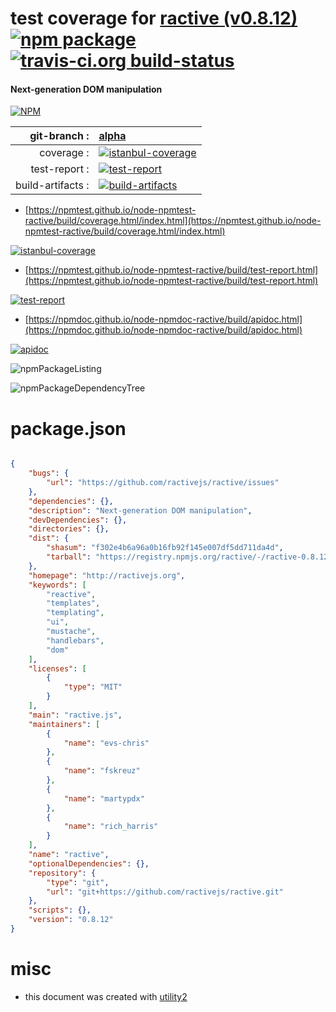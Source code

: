 # test coverage for  [ractive (v0.8.12)](http://ractivejs.org)  [![npm package](https://img.shields.io/npm/v/npmtest-ractive.svg?style=flat-square)](https://www.npmjs.org/package/npmtest-ractive) [![travis-ci.org build-status](https://api.travis-ci.org/npmtest/node-npmtest-ractive.svg)](https://travis-ci.org/npmtest/node-npmtest-ractive)
#### Next-generation DOM manipulation

[![NPM](https://nodei.co/npm/ractive.png?downloads=true&downloadRank=true&stars=true)](https://www.npmjs.com/package/ractive)

| git-branch : | [alpha](https://github.com/npmtest/node-npmtest-ractive/tree/alpha)|
|--:|:--|
| coverage : | [![istanbul-coverage](https://npmtest.github.io/node-npmtest-ractive/build/coverage.badge.svg)](https://npmtest.github.io/node-npmtest-ractive/build/coverage.html/index.html)|
| test-report : | [![test-report](https://npmtest.github.io/node-npmtest-ractive/build/test-report.badge.svg)](https://npmtest.github.io/node-npmtest-ractive/build/test-report.html)|
| build-artifacts : | [![build-artifacts](https://npmtest.github.io/node-npmtest-ractive/glyphicons_144_folder_open.png)](https://github.com/npmtest/node-npmtest-ractive/tree/gh-pages/build)|

- [https://npmtest.github.io/node-npmtest-ractive/build/coverage.html/index.html](https://npmtest.github.io/node-npmtest-ractive/build/coverage.html/index.html)

[![istanbul-coverage](https://npmtest.github.io/node-npmtest-ractive/build/screenCapture.buildCi.browser.%252Ftmp%252Fbuild%252Fcoverage.lib.html.png)](https://npmtest.github.io/node-npmtest-ractive/build/coverage.html/index.html)

- [https://npmtest.github.io/node-npmtest-ractive/build/test-report.html](https://npmtest.github.io/node-npmtest-ractive/build/test-report.html)

[![test-report](https://npmtest.github.io/node-npmtest-ractive/build/screenCapture.buildCi.browser.%252Ftmp%252Fbuild%252Ftest-report.html.png)](https://npmtest.github.io/node-npmtest-ractive/build/test-report.html)

- [https://npmdoc.github.io/node-npmdoc-ractive/build/apidoc.html](https://npmdoc.github.io/node-npmdoc-ractive/build/apidoc.html)

[![apidoc](https://npmdoc.github.io/node-npmdoc-ractive/build/screenCapture.buildCi.browser.%252Ftmp%252Fbuild%252Fapidoc.html.png)](https://npmdoc.github.io/node-npmdoc-ractive/build/apidoc.html)

![npmPackageListing](https://npmtest.github.io/node-npmtest-ractive/build/screenCapture.npmPackageListing.svg)

![npmPackageDependencyTree](https://npmtest.github.io/node-npmtest-ractive/build/screenCapture.npmPackageDependencyTree.svg)



# package.json

```json

{
    "bugs": {
        "url": "https://github.com/ractivejs/ractive/issues"
    },
    "dependencies": {},
    "description": "Next-generation DOM manipulation",
    "devDependencies": {},
    "directories": {},
    "dist": {
        "shasum": "f302e4b6a96a0b16fb92f145e007df5dd711da4d",
        "tarball": "https://registry.npmjs.org/ractive/-/ractive-0.8.12.tgz"
    },
    "homepage": "http://ractivejs.org",
    "keywords": [
        "reactive",
        "templates",
        "templating",
        "ui",
        "mustache",
        "handlebars",
        "dom"
    ],
    "licenses": [
        {
            "type": "MIT"
        }
    ],
    "main": "ractive.js",
    "maintainers": [
        {
            "name": "evs-chris"
        },
        {
            "name": "fskreuz"
        },
        {
            "name": "martypdx"
        },
        {
            "name": "rich_harris"
        }
    ],
    "name": "ractive",
    "optionalDependencies": {},
    "repository": {
        "type": "git",
        "url": "git+https://github.com/ractivejs/ractive.git"
    },
    "scripts": {},
    "version": "0.8.12"
}
```



# misc
- this document was created with [utility2](https://github.com/kaizhu256/node-utility2)
